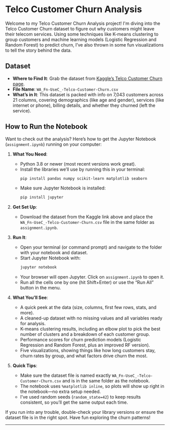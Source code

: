 # Telco Customer Churn Analysis

Welcome to my Telco Customer Churn Analysis project! I'm diving into the Telco Customer Churn dataset to figure out why customers might leave their telecom services. Using some techniques like K-means clustering to group customers and machine learning models (Logistic Regression and Random Forest) to predict churn, I’ve also thrown in some fun visualizations to tell the story behind the data.

## Dataset
- **Where to Find It**: Grab the dataset from [Kaggle’s Telco Customer Churn page](https://www.kaggle.com/datasets/blastchar/telco-customer-churn).
- **File Name**: `WA_Fn-UseC_-Telco-Customer-Churn.csv`
- **What’s in It**: This dataset is packed with info on 7,043 customers across 21 columns, covering demographics (like age and gender), services (like internet or phone), billing details, and whether they churned (left the service).

## How to Run the Notebook
Want to check out the analysis? Here’s how to get the Jupyter Notebook (`assignment.ipynb`) running on your computer:

1. **What You Need**:
   - Python 3.8 or newer (most recent versions work great).
   - Install the libraries we’ll use by running this in your terminal:
     ```bash
     pip install pandas numpy scikit-learn matplotlib seaborn
     ```
   - Make sure Jupyter Notebook is installed:
     ```bash
     pip install jupyter
     ```

2. **Get Set Up**:
   - Download the dataset from the Kaggle link above and place the `WA_Fn-UseC_-Telco-Customer-Churn.csv` file in the same folder as `assignment.ipynb`.

3. **Run It**:
   - Open your terminal (or command prompt) and navigate to the folder with your notebook and dataset.
   - Start Jupyter Notebook with:
     ```bash
     jupyter notebook
     ```
   - Your browser will open Jupyter. Click on `assignment.ipynb` to open it.
   - Run all the cells one by one (hit Shift+Enter) or use the “Run All” button in the menu.

4. **What You’ll See**:
   - A quick peek at the data (size, columns, first few rows, stats, and more).
   - A cleaned-up dataset with no missing values and all variables ready for analysis.
   - K-means clustering results, including an elbow plot to pick the best number of clusters and a breakdown of each customer group.
   - Performance scores for churn prediction models (Logistic Regression and Random Forest, plus an improved RF version).
   - Five visualizations, showing things like how long customers stay, churn rates by group, and what factors drive churn the most.

5. **Quick Tips**:
   - Make sure the dataset file is named exactly `WA_Fn-UseC_-Telco-Customer-Churn.csv` and is in the same folder as the notebook.
   - The notebook uses `%matplotlib inline`, so plots will show up right in the notebook—no extra setup needed.
   - I’ve used random seeds (`random_state=42`) to keep results consistent, so you’ll get the same output each time.

If you run into any trouble, double-check your library versions or ensure the dataset file is in the right spot. Have fun exploring the churn patterns!

---
